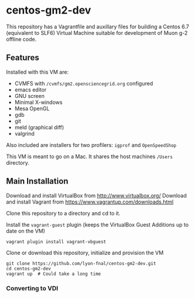 # centos-gm2-dev

This repository has a Vagrantfile and auxillary files for building a Centos 6.7 (equivalent to SLF6) Virtual Machine suitable for development of Muon g-2 offline code. 

## Features

Installed with this VM are:

* CVMFS with `/cvmfs/gm2.opensciencegrid.org` configured
* emacs editor
* GNU screen
* Minimal X-windows
* Mesa OpenGL
* gdb
* git
* meld (graphical diff)
* valgrind

Also included are installers for two profilers: `igprof` and `OpenSpeedShop`

This VM is meant to go on a Mac. It shares the host machines `/Users` directory. 

## Main Installation

Download and install VirtualBox from http://www.virtualbox.org/
Download and install Vagrant from https://www.vagrantup.com/downloads.html

Clone this repository to a directory and cd to it. 

Install the `vagrant-guest` plugin (keeps the VirtualBox Guest Additions up to date on the VM)
```
vagrant plugin install vagrant-vbguest
```

Clone or download this repository, initialize and provision the VM
```
git clone https://github.com/lyon-fnal/centos-gm2-dev.git
cd centos-gm2-dev
vagrant up  # Could take a long time
```

### Converting to VDI



